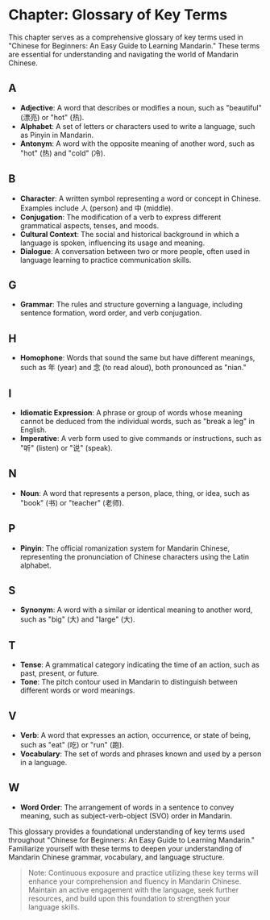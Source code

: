 Chapter: Glossary of Key Terms
==============================

This chapter serves as a comprehensive glossary of key terms used in "Chinese for Beginners: An Easy Guide to Learning Mandarin." These terms are essential for understanding and navigating the world of Mandarin Chinese.

A
---

* **Adjective**: A word that describes or modifies a noun, such as "beautiful" (漂亮) or "hot" (热).
* **Alphabet**: A set of letters or characters used to write a language, such as Pinyin in Mandarin.
* **Antonym**: A word with the opposite meaning of another word, such as "hot" (热) and "cold" (冷).

B
---

* **Character**: A written symbol representing a word or concept in Chinese. Examples include 人 (person) and 中 (middle).
* **Conjugation**: The modification of a verb to express different grammatical aspects, tenses, and moods.
* **Cultural Context**: The social and historical background in which a language is spoken, influencing its usage and meaning.
* **Dialogue**: A conversation between two or more people, often used in language learning to practice communication skills.

G
---

* **Grammar**: The rules and structure governing a language, including sentence formation, word order, and verb conjugation.

H
---

* **Homophone**: Words that sound the same but have different meanings, such as 年 (year) and 念 (to read aloud), both pronounced as "nian."

I
---

* **Idiomatic Expression**: A phrase or group of words whose meaning cannot be deduced from the individual words, such as "break a leg" in English.
* **Imperative**: A verb form used to give commands or instructions, such as "听" (listen) or "说" (speak).

N
---

* **Noun**: A word that represents a person, place, thing, or idea, such as "book" (书) or "teacher" (老师).

P
---

* **Pinyin**: The official romanization system for Mandarin Chinese, representing the pronunciation of Chinese characters using the Latin alphabet.

S
---

* **Synonym**: A word with a similar or identical meaning to another word, such as "big" (大) and "large" (大).

T
---

* **Tense**: A grammatical category indicating the time of an action, such as past, present, or future.
* **Tone**: The pitch contour used in Mandarin to distinguish between different words or word meanings.

V
---

* **Verb**: A word that expresses an action, occurrence, or state of being, such as "eat" (吃) or "run" (跑).
* **Vocabulary**: The set of words and phrases known and used by a person in a language.

W
---

* **Word Order**: The arrangement of words in a sentence to convey meaning, such as subject-verb-object (SVO) order in Mandarin.

This glossary provides a foundational understanding of key terms used throughout "Chinese for Beginners: An Easy Guide to Learning Mandarin." Familiarize yourself with these terms to deepen your understanding of Mandarin Chinese grammar, vocabulary, and language structure.
> Note: Continuous exposure and practice utilizing these key terms will enhance your comprehension and fluency in Mandarin Chinese. Maintain an active engagement with the language, seek further resources, and build upon this foundation to strengthen your language skills.
